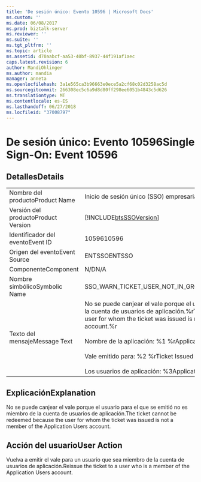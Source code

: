 ```yaml
---
title: 'De sesión único: Evento 10596 | Microsoft Docs'
ms.custom: ''
ms.date: 06/08/2017
ms.prod: biztalk-server
ms.reviewer: ''
ms.suite: ''
ms.tgt_pltfrm: ''
ms.topic: article
ms.assetid: d70aabcf-aa53-40bf-8937-44f191af1aec
caps.latest.revision: 6
author: MandiOhlinger
ms.author: mandia
manager: anneta
ms.openlocfilehash: 3a1e565ca3b96663e0ece5a2cf68c02d3258ac5d
ms.sourcegitcommit: 266308ec5c6a9d8d80ff298ee6051b4843c5d626
ms.translationtype: MT
ms.contentlocale: es-ES
ms.lasthandoff: 06/27/2018
ms.locfileid: "37008797"
---
```

# <a name="single-sign-on-event-10596"></a><span data-ttu-id="71879-102">De sesión único: Evento 10596</span><span class="sxs-lookup"><span data-stu-id="71879-102">Single Sign-On: Event 10596</span></span>
## <a name="details"></a><span data-ttu-id="71879-103">Detalles</span><span class="sxs-lookup"><span data-stu-id="71879-103">Details</span></span>  
  
|                 |                                                                                                                                                                                                                                            |
|-----------------|--------------------------------------------------------------------------------------------------------------------------------------------------------------------------------------------------------------------------------------------|
|  <span data-ttu-id="71879-104">Nombre del producto</span><span class="sxs-lookup"><span data-stu-id="71879-104">Product Name</span></span>   |                                                                                                         <span data-ttu-id="71879-105">Inicio de sesión único (SSO) empresarial</span><span class="sxs-lookup"><span data-stu-id="71879-105">Enterprise Single Sign-On</span></span>                                                                                                          |
| <span data-ttu-id="71879-106">Versión del producto</span><span class="sxs-lookup"><span data-stu-id="71879-106">Product Version</span></span> |                                                                                         [!INCLUDE[btsSSOVersion](../includes/btsssoversion-md.md)]                                                                                         |
|    <span data-ttu-id="71879-107">Identificador del evento</span><span class="sxs-lookup"><span data-stu-id="71879-107">Event ID</span></span>     |                                                                                                                   <span data-ttu-id="71879-108">10596</span><span class="sxs-lookup"><span data-stu-id="71879-108">10596</span></span>                                                                                                                    |
|  <span data-ttu-id="71879-109">Origen del evento</span><span class="sxs-lookup"><span data-stu-id="71879-109">Event Source</span></span>   |                                                                                                                   <span data-ttu-id="71879-110">ENTSSO</span><span class="sxs-lookup"><span data-stu-id="71879-110">ENTSSO</span></span>                                                                                                                   |
|    <span data-ttu-id="71879-111">Componente</span><span class="sxs-lookup"><span data-stu-id="71879-111">Component</span></span>    |                                                                                                                    <span data-ttu-id="71879-112">N/D</span><span class="sxs-lookup"><span data-stu-id="71879-112">N/A</span></span>                                                                                                                     |
|  <span data-ttu-id="71879-113">Nombre simbólico</span><span class="sxs-lookup"><span data-stu-id="71879-113">Symbolic Name</span></span>  |                                                                                                     <span data-ttu-id="71879-114">SSO_WARN_TICKET_USER_NOT_IN_GROUP</span><span class="sxs-lookup"><span data-stu-id="71879-114">SSO_WARN_TICKET_USER_NOT_IN_GROUP</span></span>                                                                                                      |
|  <span data-ttu-id="71879-115">Texto del mensaje</span><span class="sxs-lookup"><span data-stu-id="71879-115">Message Text</span></span>   | <span data-ttu-id="71879-116">No se puede canjear el vale porque el usuario para el que se emitió no es miembro de la cuenta de usuarios de aplicación.%r</span><span class="sxs-lookup"><span data-stu-id="71879-116">The ticket cannot be redeemed because the user for whom the ticket was issued is not a member of the Application Users account.%r</span></span><br /><br /> <span data-ttu-id="71879-117">Nombre de la aplicación: %1 %r</span><span class="sxs-lookup"><span data-stu-id="71879-117">Application Name: %1%r</span></span><br /><br /> <span data-ttu-id="71879-118">Vale emitido para: %2 %r</span><span class="sxs-lookup"><span data-stu-id="71879-118">Ticket Issued For: %2%r</span></span><br /><br /> <span data-ttu-id="71879-119">Los usuarios de aplicación: %3</span><span class="sxs-lookup"><span data-stu-id="71879-119">Application Users: %3</span></span> |
  
## <a name="explanation"></a><span data-ttu-id="71879-120">Explicación</span><span class="sxs-lookup"><span data-stu-id="71879-120">Explanation</span></span>  
 <span data-ttu-id="71879-121">No se puede canjear el vale porque el usuario para el que se emitió no es miembro de la cuenta de usuarios de aplicación.</span><span class="sxs-lookup"><span data-stu-id="71879-121">The ticket cannot be redeemed because the user for whom the ticket was issued is not a member of the Application Users account.</span></span>  
  
## <a name="user-action"></a><span data-ttu-id="71879-122">Acción del usuario</span><span class="sxs-lookup"><span data-stu-id="71879-122">User Action</span></span>  
 <span data-ttu-id="71879-123">Vuelva a emitir el vale para un usuario que sea miembro de la cuenta de usuarios de aplicación.</span><span class="sxs-lookup"><span data-stu-id="71879-123">Reissue the ticket to a user who is a member of the Application Users account.</span></span>